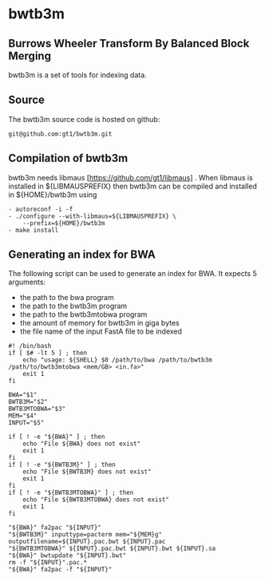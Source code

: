bwtb3m
======

Burrows Wheeler Transform By Balanced Block Merging
---------------------------------------------------

bwtb3m is a set of tools for indexing data.

Source
------

The bwtb3m source code is hosted on github:

	git@github.com:gt1/bwtb3m.git

Compilation of bwtb3m
---------------------

bwtb3m needs libmaus [https://github.com/gt1/libmaus] . When libmaus
is installed in ${LIBMAUSPREFIX} then bwtb3m can be compiled and
installed in ${HOME}/bwtb3m using

	- autoreconf -i -f
	- ./configure --with-libmaus=${LIBMAUSPREFIX} \
		--prefix=${HOME}/bwtb3m
	- make install

Generating an index for BWA
---------------------------

The following script can be used to generate an index for BWA. It expects 5 arguments:

 - the path to the bwa program
 - the path to the bwtb3m program
 - the path to the bwtb3mtobwa program
 - the amount of memory for bwtb3m in giga bytes
 - the file name of the input FastA file to be indexed

```
#! /bin/bash
if [ $# -lt 5 ] ; then
	echo "usage: ${SHELL} $0 /path/to/bwa /path/to/bwtb3m /path/to/bwtb3mtobwa <mem/GB> <in.fa>"
	exit 1
fi

BWA="$1"
BWTB3M="$2"
BWTB3MTOBWA="$3"
MEM="$4"
INPUT="$5"

if [ ! -e "${BWA}" ] ; then
	echo "File ${BWA} does not exist"
	exit 1
fi
if [ ! -e "${BWTB3M}" ] ; then
	echo "File ${BWTB3M} does not exist"
	exit 1
fi
if [ ! -e "${BWTB3MTOBWA}" ] ; then
	echo "File ${BWTB3MTOBWA} does not exist"
	exit 1
fi

"${BWA}" fa2pac "${INPUT}"
"${BWTB3M}" inputtype=pacterm mem="${MEM}g" outputfilename=${INPUT}.pac.bwt ${INPUT}.pac
"${BWTB3MTOBWA}" ${INPUT}.pac.bwt ${INPUT}.bwt ${INPUT}.sa
"${BWA}" bwtupdate "${INPUT}.bwt"
rm -f "${INPUT}".pac.*
"${BWA}" fa2pac -f "${INPUT}"
```

